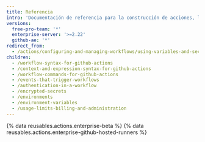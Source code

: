 ```yaml
---
title: Referencia
intro: 'Documentación de referencia para la construcción de acciones, la creación de flujos de trabajo y otras herramientas e información sobre las {% data variables.product.prodname_actions %}.'
versions:
  free-pro-team: '*'
  enterprise-server: '>=2.22'
  github-ae: '*'
redirect_from:
  - /actions/configuring-and-managing-workflows/using-variables-and-secrets-in-a-workflow
children:
  - /workflow-syntax-for-github-actions
  - /context-and-expression-syntax-for-github-actions
  - /workflow-commands-for-github-actions
  - /events-that-trigger-workflows
  - /authentication-in-a-workflow
  - /encrypted-secrets
  - /environments
  - /environment-variables
  - /usage-limits-billing-and-administration
---
```

{% data reusables.actions.enterprise-beta %}
{% data reusables.actions.enterprise-github-hosted-runners %}
